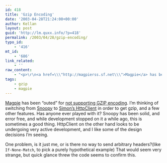 ```yaml
---
id: 418
title: 'Gzip Encoding'
date: '2003-04-28T21:24:00+00:00'
author: Kellan
layout: post
guid: 'http://lm.quxx.info/?p=418'
permalink: /2003/04/28/gzip-encoding/
typo_id:
    - '416'
mt_id:
    - '686'
link_related:
    - ''
raw_content:
    - "<p>\r\n<a href=\\\"http://magpierss.sf.net\\\">Magpie</a> has been \\\"outed\\\" for <a href=\\\"http://www.sauria.com/blog/2003/04/26#169\\\">not supporting GZIP encoding</a>.  I\\'m\r\nthinking of switching from <a href=\\\"http://snoopy.sf.net\\\">Snoopy</a> to \r\n<a href=\\\"http://scripts.incutio.com/httpclient/\\\">Simon\\'s HttpClient</a> in order\r\nto get gzip,\r\nand a few other features.  Has anyone ever played with it?  \r\nSnoopy has been\r\nsolid, and error free, and while development stopped on it a while ago, this is\r\nsometimes a good thing.  HttpClient on the other hand looks to be undergoing\r\nvery active development, and I like some of the design decisions I\\'m seeing. \r\n</p>\r\n<p>\r\nOne problem, is it just me, or is there no way to send arbitrary headers?(like\r\n<code>If-None-Match</code>, to pick a purely hypothetical example)  That\r\nwould seem very strange, but quick glance threw the code seems to confirm this.\r\n</p>"
tags:
    - gzip
    - magpie
---
```


[Magpie](http://magpierss.sf.net) has been “outed” for [not supporting GZIP encoding](http://www.sauria.com/blog/2003/04/26#169). I’m thinking of switching from [Snoopy](http://snoopy.sf.net) to [Simon’s HttpClient](http://scripts.incutio.com/httpclient/) in order to get gzip, and a few other features. Has anyone ever played with it? Snoopy has been solid, and error free, and while development stopped on it a while ago, this is sometimes a good thing. HttpClient on the other hand looks to be undergoing very active development, and I like some of the design decisions I’m seeing.

One problem, is it just me, or is there no way to send arbitrary headers?(like `If-None-Match`, to pick a purely hypothetical example) That would seem very strange, but quick glance threw the code seems to confirm this.